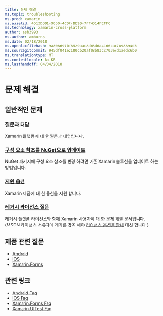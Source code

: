 ```yaml
---
title: 문제 해결
ms.topic: troubleshooting
ms.prod: xamarin
ms.assetid: 4513D391-9850-4CDC-BE9B-7FF4B14FEFFC
ms.technology: xamarin-cross-platform
author: asb3993
ms.author: amburns
ms.date: 02/18/2018
ms.openlocfilehash: 9a808697bf8529aac8d68d6a4166cac7898894d5
ms.sourcegitcommit: 945df041e2180cb20af08b83cc703ecd1aedc6b0
ms.translationtype: MT
ms.contentlocale: ko-KR
ms.lasthandoff: 04/04/2018
---
```

# <a name="troubleshooting"></a>문제 해결

## <a name="general-issues"></a>일반적인 문제
### <a name="frequently-asked-questionsquestionsindexmd"></a>[질문과 대답](questions/index.md)

Xamarin 플랫폼에 대 한 질문과 대답입니다.

### <a name="updating-component-references-to-nugetcomponent-nugetmd"></a>[구성 요소 참조를 NuGet으로 업데이트](component-nuget.md)

NuGet 패키지에 구성 요소 참조를 변경 하려면 기존 Xamarin 솔루션을 업데이트 하는 방법입니다.

### <a name="support-optionssupport-optionsmd"></a>[지원 옵션](support-options.md)

Xamarin 제품에 대 한 옵션을 지원 합니다.

### <a name="legacy-license-questionslegacy-licensesindexmd"></a>[레거시 라이선스 질문](legacy-licenses/index.md)

레거시 플랫폼 라이선스와 함께 Xamarin 사용자에 대 한 문제 해결 문서입니다. (MSDN 라이선스 소유자에 게가를 참조 해야 [라이선스 옵션을 안내](~/cross-platform/get-started/requirements.md) 대신 합니다.)

## <a name="product-specific-questions"></a>제품 관련 질문

- [Android](~/android/troubleshooting/questions/index.md)
- [iOS](~/ios/troubleshooting/questions/index.md)
- [Xamarin.Forms](~/xamarin-forms/troubleshooting/questions/index.md)



## <a name="related-links"></a>관련 링크

- [Android Faq](~/android/troubleshooting/questions/index.md)
- [iOS Faq](~/ios/troubleshooting/questions/index.md)
- [Xamarin.Forms Faq](~/xamarin-forms/troubleshooting/questions/index.md)
- [Xamarin.UITest Faq](https://developer.xamarin.com~/testcloud/uitest/questions/)
